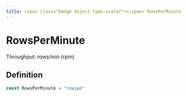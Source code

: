 ```yaml
---
title: <span class="badge object-type-scalar"></span> RowsPerMinute
---
```

# <span class="badge object-type-scalar"></span> RowsPerMinute

Throughput: rows/min (rpm)

## Definition

```go
const RowsPerMinute = "rowspm"
```
